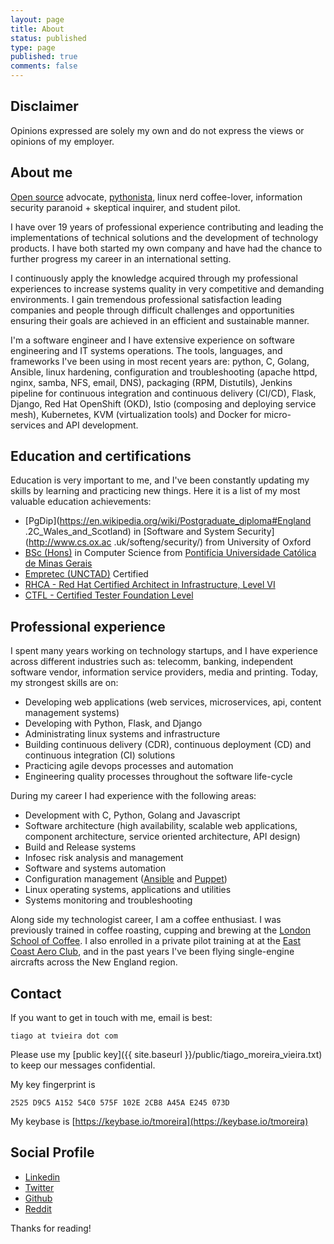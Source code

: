 ```yaml
---
layout: page
title: About
status: published
type: page
published: true
comments: false
---
```


## Disclaimer

Opinions expressed are solely my own and do not express the views or opinions of my employer.

## About me

[Open source](https://opensource.com/resources/what-open-source) advocate, [pythonista](https://en.wikipedia.org/wiki/Python_%28programming_language%29), linux nerd coffee-lover, information security paranoid + skeptical
inquirer, and student pilot.

I have over 19 years of professional experience contributing and leading the implementations of technical solutions and the development of technology products. I have both started my own company and have had the chance to further progress my career in an international setting.

I continuously apply the knowledge acquired through my professional experiences to increase systems quality in very competitive and demanding environments. I gain tremendous professional satisfaction leading companies and people through difficult challenges and opportunities ensuring their goals are achieved in an efficient and sustainable manner.

I'm a software engineer and I have extensive experience on software engineering and IT systems operations. The tools, languages, and frameworks I've been using in most recent years are: python, C, Golang, Ansible, linux hardening, configuration and troubleshooting (apache httpd, nginx, samba, NFS, email, DNS), packaging (RPM, Distutils), Jenkins pipeline for continuous integration and continuous delivery (CI/CD), Flask, Django, Red Hat OpenShift (OKD), Istio (composing and deploying service mesh), Kubernetes, KVM (virtualization tools) and Docker for micro-services and API development.

## Education and certifications

Education is very important to me, and I've been constantly updating my skills by learning and practicing new things. Here it is a list of my most valuable education achievements:

- [PgDip](https://en.wikipedia.org/wiki/Postgraduate_diploma#England
  .2C_Wales_and_Scotland) in [Software and System Security](http://www.cs.ox.ac
  .uk/softeng/security/) from University of Oxford
- [BSc (Hons)](https://en.wikipedia.org/wiki/Bachelor_of_Science#Brazil) in Computer Science from [Pontifícia Universidade Católica de Minas Gerais](http://www.pucpcaldas.br/)
- [Empretec (UNCTAD)](http://empretec.unctad.org/) Certified
- [RHCA - Red Hat Certified Architect in Infrastructure, Level VI](https://www.redhat.com/rhtapps/certification/verify/?certId=160-116-729)
- [CTFL - Certified Tester Foundation Level](https://www.astqb.org/sections/list-of-certified-testers.php)

## Professional experience

I spent many years working on technology startups, and I have experience across different industries such as: telecomm, banking, independent software vendor, information service providers, media and printing. Today, my strongest skills are on:

- Developing web applications (web services, microservices, api, content management systems)
- Developing with Python, Flask, and Django
- Administrating linux systems and infrastructure
- Building continuous delivery (CDR), continuous deployment (CD) and continuous integration (CI) solutions
- Practicing agile devops processes and automation
- Engineering quality processes throughout the software life-cycle

During my career I had experience with the following areas:

- Development with C, Python, Golang and Javascript
- Software architecture (high availability, scalable web applications, component architecture, service oriented architecture, API design)
- Build and Release systems
- Infosec risk analysis and management
- Software and systems automation
- Configuration management ([Ansible](https://www.ansible.com/) and [Puppet](https://puppet.com/))
- Linux operating systems, applications and utilities
- Systems monitoring and troubleshooting

Along side my technologist career, I am a coffee enthusiast. I was previously trained in coffee roasting, cupping and brewing at the [London School of Coffee](http://www.londonschoolofcoffee.com/). I also enrolled in a private pilot training at at the [East Coast Aero Club](http://eastcoastaeroclub.com/), and in the past years I've been flying single-engine aircrafts across the New England region.

## Contact

If you want to get in touch with me, email is best:

`tiago at tvieira dot com`

Please use my [public key]({{ site.baseurl }}/public/tiago_moreira_vieira.txt)
to keep our messages confidential.

My key fingerprint is

`2525 D9C5 A152 54C0 575F 102E 2CB8 A45A E245 073D`

My keybase is [https://keybase.io/tmoreira](https://keybase.io/tmoreira)

## Social Profile

- [Linkedin](https://uk.linkedin.com/in/tiagovieira)
- [Twitter](https://twitter.com/tiagovieira)
- [Github](https://github.com/tvieira)
- [Reddit](https://www.reddit.com/user/tiagovieira)

Thanks for reading!

